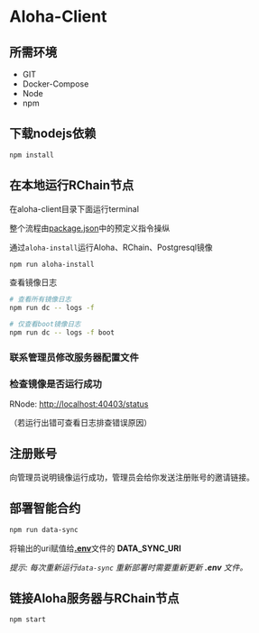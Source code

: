 # Aloha-Client

## 所需环境
* GIT
* Docker-Compose
* Node
* npm

## 下载nodejs依赖

```sh
npm install
```

## 在本地运行RChain节点

在aloha-client目录下面运行terminal

整个流程由[package.json](package.json)中的预定义指令操纵

通过`aloha-install`运行Aloha、RChain、Postgresql镜像

```sh
npm run aloha-install
```

查看镜像日志

```sh
# 查看所有镜像日志
npm run dc -- logs -f

# 仅查看boot镜像日志
npm run dc -- logs -f boot
```

### 联系管理员修改服务器配置文件

### 检查镜像是否运行成功

RNode: [http://localhost:40403/status](http://localhost:40403/status)

（若运行出错可查看日志排查错误原因）

## 注册账号

向管理员说明镜像运行成功，管理员会给你发送注册账号的邀请链接。

## 部署智能合约

```sh
npm run data-sync
```
将输出的uri赋值给[**.env**](.env)文件的 __DATA_SYNC_URI__ 

_提示: 每次重新运行`data-sync` 重新部署时需要重新更新 __.env__ 文件。_

## 链接Aloha服务器与RChain节点

```sh
npm start
```
